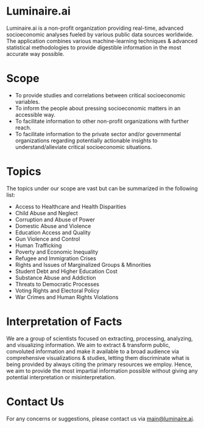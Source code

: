 # Luminaire.ai
Luminaire.ai is a non-profit organization providing real-time, advanced socioeconomic analyses fueled by various public data sources worldwide. The application combines various machine-learning techniques & advanced statistical methodologies to provide digestible information in the most accurate way possible.

# Scope
- To provide studies and correlations between critical socioeconomic variables.
- To inform the people about pressing socioeconomic matters in an accessible way.
- To facilitate information to other non-profit organizations with further reach.
- To facilitate information to the private sector and/or governmental organizations regarding potentially actionable insights to understand/alleviate critical socioeconomic situations.

# Topics
The topics under our scope are vast but can be summarized in the following list:
- Access to Healthcare and Health Disparities
- Child Abuse and Neglect
- Corruption and Abuse of Power
- Domestic Abuse and Violence
- Education Access and Quality
- Gun Violence and Control
- Human Trafficking
- Poverty and Economic Inequality
- Refugee and Immigration Crises
- Rights and Issues of Marginalized Groups & Minorities
- Student Debt and Higher Education Cost
- Substance Abuse and Addiction
- Threats to Democratic Processes
- Voting Rights and Electoral Policy
- War Crimes and Human Rights Violations

# Interpretation of Facts
We are a group of scientists focused on extracting, processing, analyzing, and visualizing information. We aim to extract & transform public, convoluted information and make it available to a broad audience via comprehensive visualizations & studies, letting them discriminate what is being provided by always citing the primary resources we employ. Hence, we aim to provide the most impartial information possible without giving any potential interpretation or misinterpretation.

# Contact Us
For any concerns or suggestions, please contact us via [main@luminaire.ai](mailto:main@luminaire.ai).